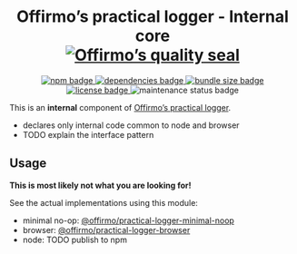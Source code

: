
<h1 align="center">
	Offirmo’s practical logger - Internal core<br>
	<a href="https://www.offirmo.net/offirmo-monorepo/doc/modules-directory/index.html">
		<img src="https://www.offirmo.net/offirmo-monorepo/doc/quality-seal/offirmos_quality_seal.svg" alt="Offirmo’s quality seal">
	</a>
</h1>

<p align="center">
	<a alt="npm package page"
	  href="https://www.npmjs.com/package/@offirmo/practical-logger-core">
		<img alt="npm badge"
		  src="https://img.shields.io/npm/v/@offirmo/practical-logger-core.svg">
	</a>
	<a alt="dependencies analysis"
	  href="https://david-dm.org/offirmo/offirmo-monorepo?path=1-foundation%2Fpractical-logger-core">
		<img alt="dependencies badge"
		  src="https://img.shields.io/david/offirmo/offirmo-monorepo.svg?path=1-foundation%2Fpractical-logger-core">
	</a>
	<a alt="bundle size evaluation"
	  href="https://bundlephobia.com/result?p=@offirmo/practical-logger-core">
		<img alt="bundle size badge"
		  src="https://img.shields.io/bundlephobia/minzip/@offirmo/practical-logger-core.svg">
	</a>
	<a alt="license"
	  href="https://unlicense.org/">
		<img alt="license badge"
		  src="https://img.shields.io/badge/license-public_domain-brightgreen.svg">
	</a>
	<img alt="maintenance status badge"
	  src="https://img.shields.io/maintenance/yes/2019.svg">
</p>

This is an **internal** component of [Offirmo’s practical logger](https://github.com/Offirmo/offirmo-monorepo/wiki/Offirmo%E2%80%99s-Practical-Logger). 
* declares only internal code common to node and browser
* TODO explain the interface pattern


## Usage

**This is most likely not what you are looking for!**

See the actual implementations using this module:
* minimal no-op: [@offirmo/practical-logger-minimal-noop](https://www.npmjs.com/package/@offirmo/practical-logger-minimal-noop)
* browser: [@offirmo/practical-logger-browser](https://www.npmjs.com/package/@offirmo/practical-logger-browser)
* node: TODO publish to npm
